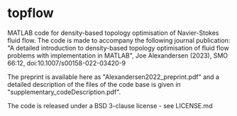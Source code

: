 # topflow
MATLAB code for density-based topology optimisation of Navier-Stokes fluid flow. The code is made to accompany the following journal publication:
"A detailed introduction to density-based topology optimisation of fluid flow problems with implementation in MATLAB", Joe Alexandersen (2023), SMO 66:12, doi:10.1007/s00158-022-03420-9

The preprint is available here as "Alexandersen2022_preprint.pdf" and a detailed description of the files of the code base is given in "supplementary_codeDescription.pdf".

The code is released under a BSD 3-clause license - see LICENSE.md
